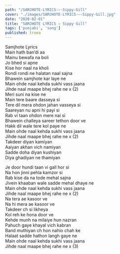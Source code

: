 ```yaml
---
path: "/SAMJHOTE-LYRICS-–-Sippy-Gill"
cover: "./images/SAMJHOTE-LYRICS-–-Sippy-Gill.jpg"
date: "2020-02-01"
title: "SAMJHOTE LYRICS – Sippy Gill"
tags: ['punjabi', 'song']
published: truea
---
```

  
Samjhote Lyrics  
Main hath ban’di aa  
Mainu bewafa na boli  
Jo bhed si apne  
Kise hor naal na kholi  
Rondi rondi ne halatan naal sajna  
Bhawein samjhote kar laye ne  
Main ohde naal kehda sukhi vass jaana  
Jihde naal maape bhej rahe ne x (2)  
Meri suni na kise ne  
Main tere baare dasseya si  
Tere dil mera ohdon jahan vasseya si  
Saareyan nu apni hi payi si  
Rab vi taan ohdon mere nai si  
Bhawein challeya sareer tethon door ve  
Hakk dil wale tere kol paye ne  
Main ohde naal kehda sukhi vass jaana  
Jihde naal maape bhej rahe ne x (2)  
Takdeer diyan kamiyan  
Aaiyan akhan vich namiyan  
Sadde doha diyan kushiyan  
Diya ghadiyan ne thamiyan  
  
  
  
  
  
  
Je door hundi taan vi gall hor si  
Na hon jinni pehla kamzor si  
Rab kise da na tode mehal sajna  
Jivein khaaban wale sadde mehal dhaye ne  
Main ohde naal kehda sukhi vass jaana  
Jihde naal maape bhej rahe ne x (2)  
Na tera ae kasoor ve  
Na hi mera ae kasoor ve  
Takdeer ch si likheya  
Kol reh ke hona door ve  
Kehde munh na milaiye hun nazran  
Pahuch gaye khayal vich kabran  
Band muthiyan ch hon nahio chah ke  
Halaat sadde hathon langh gaye ne  
Main ohde naal kehda sukhi vass jaana  
Jihde naal maape bhej rahe ne x (3)  
